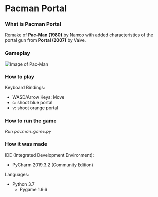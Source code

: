 # Pacman Portal
### What is Pacman Portal
Remake of **Pac-Man (1980)** by Namco with added characteristics of the portal gun from **Portal (2007)** by Valve.

### Gameplay
![Image of Pac-Man](pacman-gameplay.gif)

### How to play
Keyboard Bindings:
- WASD/Arrow Keys: Move
- c: shoot blue portal
- v: shoot orange portal

### How to run the game
*Run pacman_game.py*

### How it was made
IDE (Integrated Development Environment):
- PyCharm 2019.3.2 (Community Edition)

Languages:
- Python 3.7
  - Pygame 1.9.6
